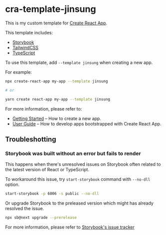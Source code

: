 # cra-template-jinsung

This is my custom template for [Create React App](https://github.com/facebook/create-react-app).

This template includes:

- [Storybook](https://storybook.js.org)
- [TailwindCSS](https://tailwindcss.com)
- [TypeScript](https://www.typescriptlang.org)

To use this template, add `--template jinsung` when creating a new app.

For example:

```sh
npx create-react-app my-app --template jinsung

# or

yarn create react-app my-app --template jinsung
```

For more information, please refer to:

- [Getting Started](https://create-react-app.dev/docs/getting-started) – How to create a new app.
- [User Guide](https://create-react-app.dev) – How to develop apps bootstrapped with Create React App.

## Troubleshotting

### Storybook was built without an error but fails to render

This happens when there's unresolved issues on Storybook often related to the latest version of React or TypeScript.

To workaround this issue, try `start-storybook` command with `--no-dll` option.

```sh
start-storybook -p 6006 -s public --no-dll
```

Or upgrade Storybook to the preleased version which might has already resolved the issue.

```sh
npx sb@next upgrade --prerelease
```

For more information, please refer to [Storybook's issue tracker](https://github.com/storybookjs/storybook/issues)
